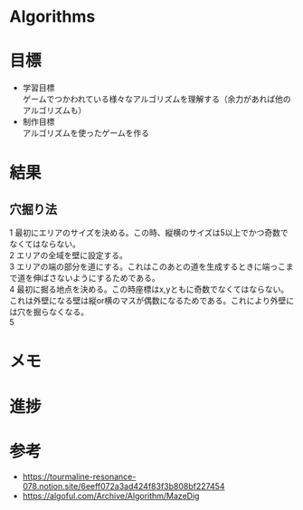 # Algorithms

# 目標  
- 学習目標  
ゲームでつかわれている様々なアルゴリズムを理解する（余力があれば他のアルゴリズムも）
- 制作目標  
アルゴリズムを使ったゲームを作る  

# 結果　
## 穴掘り法  
1 最初にエリアのサイズを決める。この時、縦横のサイズは5以上でかつ奇数でなくてはならない。  
2 エリアの全域を壁に設定する。  
3 エリアの端の部分を道にする。これはこのあとの道を生成するときに端っこまで道を伸ばさないようにするためである。  
4 最初に掘る地点を決める。この時座標はx,yともに奇数でなくてはならない。これは外壁になる壁は縦or横のマスが偶数になるためである。これにより外壁には穴を掘らなくなる。  
5 
# メモ  

# 進捗  

# 参考
- https://tourmaline-resonance-078.notion.site/6eeff072a3ad424f83f3b808bf227454  
- https://algoful.com/Archive/Algorithm/MazeDig
